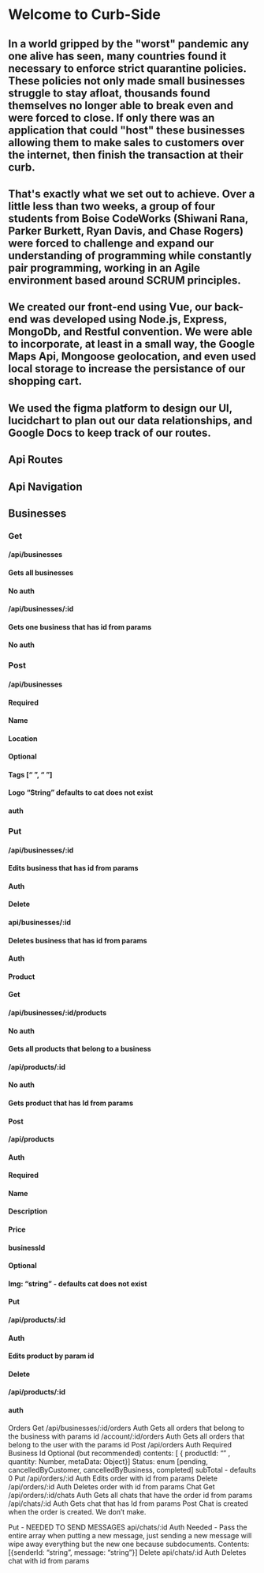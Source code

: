 # Welcome to Curb-Side

## In a world gripped by the "worst" pandemic any one alive has seen, many countries found it necessary to enforce strict quarantine policies. These policies not only made small businesses struggle to stay afloat, thousands found themselves no longer able to break even and were forced to close. If only there was an application that could "host" these businesses allowing them to make sales to customers over the internet, then finish the transaction at their curb.

## That's exactly what we set out to achieve. Over a little less than two weeks, a group of four students from Boise CodeWorks (Shiwani Rana, Parker Burkett, Ryan Davis, and Chase Rogers) were forced to challenge and expand our understanding of programming while constantly pair programming, working in an Agile environment based around SCRUM principles.

## We created our front-end using Vue, our back-end was developed using Node.js, Express, MongoDb, and Restful convention. We were able to incorporate, at least in a small way, the Google Maps Api, Mongoose geolocation, and even used local storage to increase the persistance of our shopping cart.

## We used the figma platform to design our UI, lucidchart to plan out our data relationships, and Google Docs to keep track of our routes.

## Api Routes
## Api Navigation
## Businesses
### Get
#### /api/businesses
#### Gets all businesses
#### No auth
#### /api/businesses/:id
#### Gets one business that has id from params
#### No auth
### Post
#### /api/businesses
#### Required
#### Name
#### Location
#### Optional
#### Tags [“ ”, “ ”]
#### Logo “String” defaults to cat does not exist
#### auth
### Put
#### /api/businesses/:id
#### Edits business that has id from params
#### Auth
#### Delete
#### api/businesses/:id
#### Deletes business that has id from params
#### Auth
#### Product
#### Get
#### /api/businesses/:id/products
#### No auth
#### Gets all products that belong to a business
#### /api/products/:id
#### No auth
#### Gets product that has Id from params
#### Post
#### /api/products
#### Auth
#### Required
#### Name
#### Description
#### Price
#### businessId
#### Optional
#### Img: “string” - defaults cat does not exist
#### Put
#### /api/products/:id
#### Auth
#### Edits product by param id
#### Delete
#### /api/products/:id
#### auth

Orders
Get
/api/businesses/:id/orders
Auth
Gets all orders that belong to the business with params id
/account/:id/orders
Auth
Gets all orders that belong to the user with the params id
Post
/api/orders
Auth
Required
Business Id
Optional (but recommended)
contents: [ { productId: “” , quantity: Number, metaData: Object}]
Status: enum [pending, cancelledByCustomer, cancelledByBusiness, completed]
subTotal - defaults 0
Put
/api/orders/:id
Auth
Edits order with id from params
Delete
/api/orders/:id
Auth
Deletes order with id from params
Chat
Get
/api/orders/:id/chats
Auth
Gets all chats that have the order id from params
/api/chats/:id
Auth
Gets chat that has Id from params
Post
Chat is created when the order is created. We don’t make.

Put - NEEDED TO SEND MESSAGES
api/chats/:id
Auth
Needed - Pass the entire array when putting a new message, just sending a new message will wipe away everything but the new one because subdocuments.
Contents: [{senderId: “string”, message: “string”}]
Delete
api/chats/:id
Auth
Deletes chat with id from params
